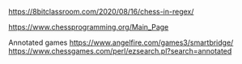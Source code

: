 https://8bitclassroom.com/2020/08/16/chess-in-regex/

https://www.chessprogramming.org/Main_Page


Annotated games
https://www.angelfire.com/games3/smartbridge/
https://www.chessgames.com/perl/ezsearch.pl?search=annotated